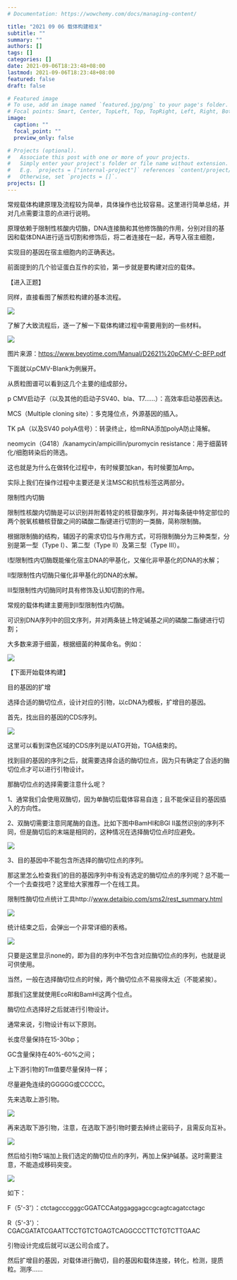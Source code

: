 ```yaml
---
# Documentation: https://wowchemy.com/docs/managing-content/

title: "2021 09 06 载体构建相关"
subtitle: ""
summary: ""
authors: []
tags: []
categories: []
date: 2021-09-06T18:23:48+08:00
lastmod: 2021-09-06T18:23:48+08:00
featured: false
draft: false

# Featured image
# To use, add an image named `featured.jpg/png` to your page's folder.
# Focal points: Smart, Center, TopLeft, Top, TopRight, Left, Right, BottomLeft, Bottom, BottomRight.
image:
  caption: ""
  focal_point: ""
  preview_only: false

# Projects (optional).
#   Associate this post with one or more of your projects.
#   Simply enter your project's folder or file name without extension.
#   E.g. `projects = ["internal-project"]` references `content/project/deep-learning/index.md`.
#   Otherwise, set `projects = []`.
projects: []
---
```

常规载体构建原理及流程较为简单，具体操作也比较容易。这里进行简单总结，并对几点需要注意的点进行说明。

原理依赖于限制性核酸内切酶，DNA连接酶和其他修饰酶的作用，分别对目的基因和载体DNA进行适当切割和修饰后，将二者连接在一起，再导入宿主细胞，

实现目的基因在宿主细胞内的正确表达。

前面提到的几个验证蛋白互作的实验，第一步就是要构建对应的载体。

【进入正题】

同样，直接看图了解质粒构建的基本流程。

![](p1.png)

了解了大致流程后，逐一了解一下载体构建过程中需要用到的一些材料。

![](p2.png)

图片来源：https://www.beyotime.com/Manual/D2621%20pCMV-C-BFP.pdf

下面就以pCMV-Blank为例展开。

从质粒图谱可以看到这几个主要的组成部分。

p CMV启动子（以及其他的启动子SV40、bla、T7……）：高效率启动基因表达。

MCS（Multiple cloning site）：多克隆位点，外源基因的插入。

TK pA（以及SV40 polyA信号）：转录终止，给mRNA添加polyA防止降解。

neomycin（G418）/kanamycin/ampicillin/puromycin resistance：用于细菌转化/细胞转染后的筛选。

这也就是为什么在做转化过程中，有时候要加kan，有时候要加Amp。

实际上我们在操作过程中主要还是关注MSC和抗性标签这两部分。

限制性内切酶

限制性核酸内切酶是可以识别并附着特定的核苷酸序列，并对每条链中特定部位的两个脱氧核糖核苷酸之间的磷酸二酯键进行切割的一类酶，简称限制酶。

根据限制酶的结构，辅因子的需求切位与作用方式，可将限制酶分为三种类型，分别是第一型（Type I）、第二型（Type II）及第三型（Type III）。

Ⅰ型限制性内切酶既能催化宿主DNA的甲基化，又催化非甲基化的DNA的水解；

Ⅱ型限制性内切酶只催化非甲基化的DNA的水解。

Ⅲ型限制性内切酶同时具有修饰及认知切割的作用。

常规的载体构建主要用到II型限制性内切酶。

可识别DNA序列中的回文序列，并对两条链上特定碱基之间的磷酸二酯键进行切割；

大多数来源于细菌，根据细菌的种属命名。例如：

![](p3.png)

【下面开始载体构建】

目的基因的扩增

选择合适的酶切位点，设计对应的引物，以cDNA为模板，扩增目的基因。

首先，找出目的基因的CDS序列。

![](p4.png)

这里可以看到深色区域的CDS序列是以ATG开始，TGA结束的。

找到目的基因的序列之后，就需要选择合适的酶切位点，因为只有确定了合适的酶切位点才可以进行引物设计。

那酶切位点的选择需要注意什么呢？

1、通常我们会使用双酶切，因为单酶切后载体容易自连；且不能保证目的基因插入的方向性。

2、双酶切需要注意同尾酶的自连。比如下图中BamHI和BGl II虽然识别的序列不同，但是酶切后的末端是相同的，这种情况在选择酶切位点时应避免。

![](p5.png)

3、目的基因中不能包含所选择的酶切位点的序列。

那这里怎么检查我们的目的基因序列中有没有选定的酶切位点的序列呢？总不能一个一个去查找吧？这里给大家推荐一个在线工具。

限制性酶切位点统计工具http://www.detaibio.com/sms2/rest_summary.html

![](p6.png)

统计结束之后，会弹出一个非常详细的表格。

![](p7.png)

只要是这里显示none的，即为目的序列中不包含对应酶切位点的序列，也就是说可供使用。

当然，一般在选择酶切位点的时候，两个酶切位点不易挨得太近（不能紧挨）。

那我们这里就使用EcoRI和BamHI这两个位点。

酶切位点选择好之后就进行引物设计。

通常来说，引物设计有以下原则。

长度尽量保持在15-30bp；

GC含量保持在40%-60%之间；

上下游引物的Tm值要尽量保持一样；

尽量避免连续的GGGGG或CCCCC。

先来选取上游引物。

![](p8.png)

再来选取下游引物，注意，在选取下游引物时要去掉终止密码子，且需反向互补。

![](p9.png)

然后给引物5‘端加上我们选定的酶切位点的序列，再加上保护碱基。这时需要注意，不能造成移码突变。

![](p10.png)

如下：

F（5'-3'）：ctctagcccgggcGGATCCAatggaggagccgcagtcagatcctagc

R（5'-3'）：CGACGATATCGAATTCCTGTCTGAGTCAGGCCCTTCTGTCTTGAAC

引物设计完成后就可以送公司合成了。

然后扩增目的基因，对载体进行酶切，目的基因和载体连接，转化，检测，提质粒。测序……






